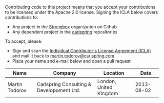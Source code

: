 

Contributing code to this project means that you accept your contributions to be 
licensed under the Apache 2.0 license. Signing the ICLA below covers contributions to:
* Any project in the [Strongbox](https://github.com/strongbox) organization on Github
* Any dependent project in the [carlspring](https://github.com/carlspring) repositories

To accept, please:
- Sign and scan the [Individual Contributor's License Agreement (ICLA)](https://github.com/strongbox/strongbox/blob/master/ICLA.md)
  and mail it back to [martin.todorov@carlspring.com](mailto:martin.todorov@carlspring.com).
- Place your name and e-mail below and open a pull request

| Name                    | Company                                   | Location                                | Date       |
|-------------------------|-------------------------------------------|-----------------------------------------|------------|
| Martin Todorov          | Carlspring Consulting & Developoment Ltd.                            | London, United Kingdom                  | 2013-08-02 |
